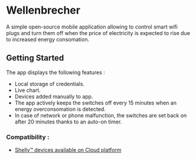# Wellenbrecher

A simple open-source mobile application allowing to control smart wifi plugs and turn them off when the price of electricity is expected to rise due to increased energy consomation.

## Getting Started

The app displays the following features :
- Local storage of credentials.
- Live chart.
- Devices added manually to app.
- The app actively keeps the switches off every 15 minutes when an energy overconsomation is detected. 
- In case of network or phone malfunction, the switches are set back on after 20 minutes thanks to an auto-on timer. 

### Compatibility : 

- [Shelly™ devices available on Cloud platform](https://shelly.cloud/products/shelly-plug-smart-home-automation-device/)

